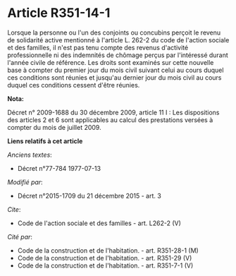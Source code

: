 # Article R351-14-1

Lorsque la personne ou l'un des conjoints ou concubins perçoit le revenu de solidarité active mentionné à l'article L. 262-2
du code de l'action sociale et des familles, il n'est pas tenu compte des revenus d'activité professionnelle ni des
indemnités de chômage perçus par l'intéressé durant l'année civile de référence. Les droits sont examinés sur cette nouvelle
base à compter du premier jour du mois civil suivant celui au cours duquel ces conditions sont réunies et jusqu'au dernier
jour du mois civil au cours duquel ces conditions cessent d'être réunies.

**Nota:**

Décret n° 2009-1688 du 30 décembre 2009, article 11 I : Les dispositions des articles 2 et 6 sont applicables au calcul des
prestations versées à compter du mois de juillet 2009.

**Liens relatifs à cet article**

_Anciens textes_:

  - Décret n°77-784 1977-07-13

_Modifié par_:

  - Décret n°2015-1709 du 21 décembre 2015 - art. 3

_Cite_:

  - Code de l'action sociale et des familles - art. L262-2 (V)

_Cité par_:

  - Code de la construction et de l'habitation. - art. R351-28-1 (M)
  - Code de la construction et de l'habitation. - art. R351-29 (V)
  - Code de la construction et de l'habitation. - art. R351-7-1 (V)
